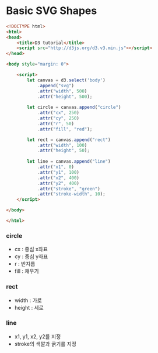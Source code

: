 # Basic SVG Shapes

```html
<!DOCTYPE html>
<html>
<head>
    <title>D3 tutorial</title>
    <script src="http://d3js.org/d3.v3.min.js"></script>
</head>

<body style="margin: 0">

    <script>
        let canvas = d3.select('body')
            .append("svg")
            .attr("width", 500)
            .attr("height", 500);
        
        let circle = canvas.append("circle")
            .attr("cx", 250)
            .attr("cy", 250)
            .attr("r", 50)
            .attr("fill", "red");

        let rect = canvas.append("rect")
            .attr("width", 100)
            .attr("height", 50);
        
        let line = canvas.append("line")
            .attr("x1", 0)
            .attr("y1", 100)
            .attr("x2", 400)
            .attr("y2", 400)
            .attr("stroke", "green")
            .attr("stroke-width", 10);
    </script>

</body>

</html>
```



### circle

- cx : 중심 x좌표
- cy : 중심 y좌표
- r : 반지름
- fill : 채우기



### rect

- width : 가로
- height : 세로



### line

- x1, y1, x2, y2를 지정
- stroke의 색깔과 굵기를 지정